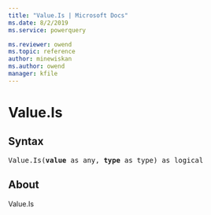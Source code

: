 ```yaml
---
title: "Value.Is | Microsoft Docs"
ms.date: 8/2/2019
ms.service: powerquery

ms.reviewer: owend
ms.topic: reference
author: minewiskan
ms.author: owend
manager: kfile
---
```

# Value.Is

## Syntax

<pre>
Value.Is(<b>value</b> as any, <b>type</b> as type) as logical
</pre> 
  
## About  
Value.Is
